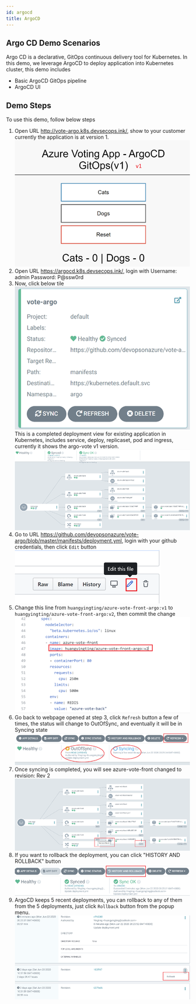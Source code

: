 ```yaml
---
id: argocd
title: ArgoCD
---
```


## Argo CD Demo Scenarios
Argo CD is a declarative, GitOps continuous delivery tool for Kubernetes. In this demo, we leverage ArgoCD to deploy application into Kubernetes cluster, this demo includes
- Basic ArgoCD GitOps pipeline
- ArgoCD UI

## Demo Steps
To use this demo, follow below steps
1. Open URL http://vote-argo.k8s.devsecops.ink/, show to your customer currently the application is at version 1.
![argocd-1](../../img/kubernetes-devops/argocd-1.png)
2. Open URL https://argocd.k8s.devsecops.ink/, login with 
Username: admin
Password: P@ssw0rd
3. Now, click below tile
![argocd-2](../../img/kubernetes-devops/argocd-2.png)
This is a completed deployment view for existing application in Kubernetes, includes service, deploy, replicaset, pod and ingress, currently it shows the argo-vote v1 version.
![argocd-3](../../img/kubernetes-devops/argocd-3.png)
4. Go to URL https://github.com/devopsonazure/vote-argo/blob/master/manifests/deployment.yml, login with your github credentials, then click `Edit` button
![argocd-4](../../img/kubernetes-devops/argocd-4.png)
5. Change this line from `huangyingting/azure-vote-front-argo:v1` to `huangyingting/azure-vote-front-argo:v2`, then commit the change
![argocd-5](../../img/kubernetes-devops/argocd-5.png)
6. Go back to webpage opened at step 3, click `Refresh` button a few of times, the status will change to OutOfSync, and eventually it will be in Syncing state
![argocd-6](../../img/kubernetes-devops/argocd-6.png)
7. Once syncing is completed, you will see azure-vote-front changed to revision: Rev 2
![argocd-7](../../img/kubernetes-devops/argocd-7.png)
8. If you want to rollback the deployment, you can click "HISTORY AND ROLLBACK" button 
![argocd-8](../../img/kubernetes-devops/argocd-8.png)
9. ArgoCD keeps 5 recent deployments, you can rollback to any of them from the 5 deployments, just click `Rollback` button from the popup menu.
![argocd-9](../../img/kubernetes-devops/argocd-9.png)

